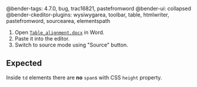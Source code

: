 @bender-tags: 4.7.0, bug, trac16821, pastefromword
@bender-ui: collapsed
@bender-ckeditor-plugins: wysiwygarea, toolbar, table, htmlwriter, pastefromword, sourcearea, elementspath

1. Open [`Table_alignment.docx`](https://github.com/ckeditor/ckeditor-dev/blob/728d73f3bdecdacfb42c761963b281eeaf146544/tests/plugins/pastefromword/generated/_fixtures/Table_alignment/Table_alignment.docx) in Word.
1. Paste it into the editor.
1. Switch to source mode using "Source" button.

## Expected

Inside `td` elements there are **no** `span`s with  CSS `height` property.
